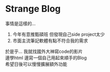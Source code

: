 # Strange Blog
事情是這樣的...
1. 今年有意推甄碩班 但發現自己side project太少
2. 市面主流筆記軟體有點不符合我的需求

於是乎...
我就找國外大神寫code的影片  
邊學html 邊寫一個自己用起來順手的Blog  
希望日後可以慢慢擴展額外功能
